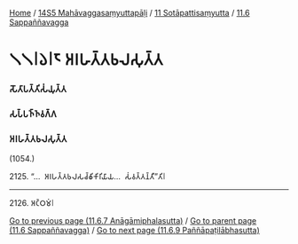 
[Home](/) / [14S5 Mahāvaggasaṃyuttapāḷi](../../../14S5.md) / [11 Sotāpattisaṃyutta](../../11.md) / [11.6 Sappaññavagga](../11.6.md)

# 𑁧𑁧𑁇𑁬𑁇𑁮 𑀅𑀭𑀳𑀢𑁆𑀢𑀨𑀮𑀲𑀼𑀢𑁆𑀢

### 𑀲𑁄𑀢𑀸𑀧𑀢𑁆𑀢𑀺𑀲𑀁𑀬𑀼𑀢𑁆𑀢

### 𑀲𑀧𑁆𑀧𑀜𑁆𑀜𑀯𑀕𑁆𑀕

### 𑀅𑀭𑀳𑀢𑁆𑀢𑀨𑀮𑀲𑀼𑀢𑁆𑀢

(1054.)

2125\. “…  𑀅𑀭𑀳𑀢𑁆𑀢𑀨𑀮𑀲𑀘𑁆𑀙𑀺𑀓𑀺𑀭𑀺𑀬𑀸𑀬…  𑀲𑀁𑀯𑀢𑁆𑀢𑀦𑁆𑀢𑀻”𑀢𑀺𑁇

---

2126\. 𑀅𑀝𑁆𑀞𑀫𑀁𑁇



[Go to previous page (11.6.7 Anāgāmiphalasutta)](11.6.7.md) / [Go to parent page (11.6 Sappaññavagga)](../11.6.md) / [Go to next page (11.6.9 Paññāpaṭilābhasutta)](11.6.9.md)


